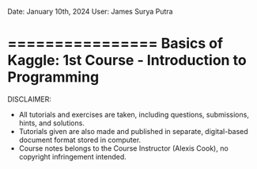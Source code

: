 Date: January 10th, 2024
User: James Surya Putra

================
Basics of Kaggle: 1st Course - Introduction to Programming
================

DISCLAIMER:
- All tutorials and exercises are taken, including questions, submissions, hints, and solutions.
- Tutorials given are also made and published in separate, digital-based document format stored in computer.
- Course notes belongs to the Course Instructor (Alexis Cook), no copyright infringement intended.
